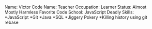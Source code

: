 Name: Victor
Code Name: Teacher
Occupation: Learner
Status: Almost Mostly Harmless
Favorite Code School: JavaScript
Deadly Skills: 
*JavaScript
*Git
*Java
*SQL
*Jiggery Pokery
*Killing history using git rebase
